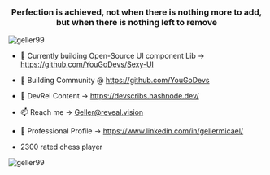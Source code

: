 <h3 align="center">Perfection is achieved, not when there is nothing more to add, but when there is nothing left to remove</h3>

<p align="left"> <img src="https://komarev.com/ghpvc/?username=geller99&label=Profile%20views&color=0e75b6&style=flat" alt="geller99" /> </p>

- 🔭 Currently building Open-Source UI component Lib -> https://github.com/YouGoDevs/Sexy-UI

- 🤝 Building Community @ https://github.com/YouGoDevs

- 📝 DevRel Content -> https://devscribs.hashnode.dev/

- 📫 Reach me -> Geller@reveal.vision

- 📄 Professional Profile -> https://www.linkedin.com/in/gellermicael/

- 2300 rated chess player


<p><img align="center" src="https://github-readme-stats.vercel.app/api/top-langs?username=geller99&show_icons=true&locale=en&layout=compact" alt="geller99" /></p>
